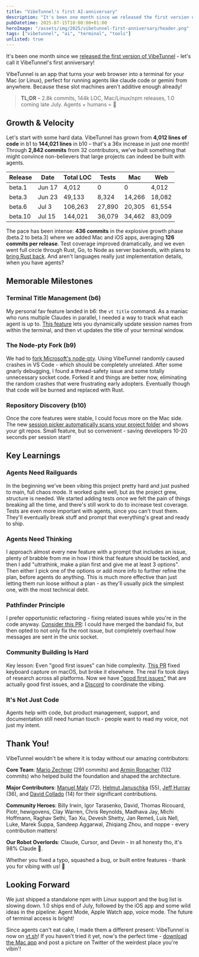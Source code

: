 ```yaml
---
title: "VibeTunnel's first AI-anniversary"
description: "It's been one month since we released the first version of VibeTunnel, and since in the AI world time is so much faster, let's call it VibeTunnel's first anniversary!"
pubDatetime: 2025-07-15T10:00:00+01:00
heroImage: "/assets/img/2025/vibetunnel-first-anniversary/header.png"
tags: ["vibetunnel", "ai", "terminal", "tools"]
unlisted: true
---
```


It's been one month since we [released the first version of VibeTunnel](/posts/2025/vibetunnel-turn-any-browser-into-your-mac-terminal/) - let's call it VibeTunnel's first anniversary! 

VibeTunnel is an app that turns your web browser into a terminal for your Mac (or Linux), perfect for running agents like claude code or gemini from anywhere. Because these slot machines aren't additive enough already!

> **TL;DR** – 2.8k commits, 144k LOC, Mac/Linux/npm releases, 1.0 coming late July. Agents + humans = 🚀

## Growth & Velocity

Let's start with some hard data. VibeTunnel has grown from **4,012 lines of code** in b1 to **144,021 lines** in b10 – that's a 36x increase in just one month! Through **2,842 commits** from 32 contributors, we've built something that might convince non-believers that large projects can indeed be built with agents.

| Release | Date | Total LOC | Tests | Mac | Web |
|---------|------|-----------|-------|-----|-----|
| beta.1 | Jun 17 | 4,012 | 0 | 0 | 4,012 |
| beta.3 | Jun 23 | 49,133 | 8,324 | 14,266 | 18,082 |
| beta.6 | Jul 3 | 106,263 | 27,890 | 20,305 | 61,554 |
| beta.10 | Jul 15 | 144,021 | 36,079 | 34,462 | 83,009 |

The pace has been intense: **436 commits** in the explosive growth phase (beta.2 to beta.3) where we added Mac and iOS apps, averaging **126 commits per release**. Test coverage improved dramatically, and we even went full circle through Rust, Go, to Node as server backends, with plans to [bring Rust back](https://github.com/amantus-ai/vibetunnel/pull/297). And aren't languages really just implementation details, when you have agents?

## Memorable Milestones

### Terminal Title Management (b6)

My personal fav feature landed in b6: the `vt title` command. As a maniac who runs multiple Claudes in parallel, I needed a way to track what each agent is up to. [This feature](/posts/command-your-claude-code-army-reloaded/) lets you dynamically update session names from within the terminal, and then vt updates the title of your terminal window.

### The Node-pty Fork (b9)

We had to [fork Microsoft's node-pty](https://github.com/amantus-ai/vibetunnel/pull/304). Using VibeTunnel randomly caused crashes in VS Code - which should be completely unrelated. After some gnarly debugging, I found a thread-safety issue and some totally unnecessary socket code. Forked it and things are better now, eliminating the random crashes that were frustrating early adopters. Eventually though that code will be burned and replaced with Rust.

### Repository Discovery (b10)

Once the core features were stable, I could focus more on the Mac side. The new [session picker automatically scans your project folder](https://github.com/amantus-ai/vibetunnel/pull/274) and shows your git repos. Small feature, but so convenient - saving developers 10-20 seconds per session start!

## Key Learnings

### Agents Need Railguards

In the beginning we've been vibing this project pretty hard and just pushed to main, full chaos mode. It worked quite well, but as the project grew, structure is needed. We started adding tests once we felt the pain of things breaking all the time, and there's still work to do to increase test coverage. Tests are even more important with agents, since you can't trust them. They'll eventually break stuff and prompt that everything's great and ready to ship.

### Agents Need Thinking

I approach almost every new feature with a prompt that includes an issue, plenty of brabble from me in how I think that feature should be tackled, and then I add "ultrathink, make a plan first and give me at least 3 options". Then either I pick one of the options or add more info to further refine the plan, before agents do anything. This is much more effective than just letting them run loose without a plan - as they'll usually pick the simplest one, with the most technical debt.

### Pathfinder Principle

I prefer opportunistic refactoring - fixing related issues while you're in the code anyway. [Consider this PR](https://github.com/amantus-ai/vibetunnel/pull/345): I could have merged the bandaid fix, but then opted to not only fix the root issue, but completely overhaul how messages are sent in the unix socket.

### Community Building Is Hard

Key lesson: Even "good first issues" can hide complexity. [This PR](https://github.com/amantus-ai/vibetunnel/pull/298) fixed keyboard capture on macOS, but broke it elsewhere. The real fix took days of research across all platforms. Now we have ["good first issues"](https://github.com/amantus-ai/vibetunnel/issues?q=sort%3Aupdated-desc%20is%3Aissue%20is%3Aopen%20label%3A%22good%20first%20issue%22) that are actually good first issues, and a [Discord](https://discord.gg/3Ub3EUwrcR) to coordinate the vibing.

### It's Not Just Code

Agents help with code, but product management, support, and documentation still need human touch - people want to read my voice, not just my intent.

## Thank You!

VibeTunnel wouldn't be where it is today without our amazing contributors:

**Core Team**: [Mario Zechner](https://github.com/badlogic) (291 commits) and [Armin Ronacher](https://github.com/mitsuhiko) (132 commits) who helped build the foundation and shaped the architecture.

**Major Contributors**: [Manuel Maly](https://github.com/manuelmaly) (72), [Helmut Januschka](https://github.com/hjanuschka) (55), [Jeff Hurray](https://github.com/jhurray) (36), and [David Collado](https://github.com/collado-dev) (14) for their significant contributions.

**Community Heroes**: Billy Irwin, Igor Tarasenko, David, Thomas Ricouard, Piotr, hewigovens, Clay Warren, Chris Reynolds, Madhava Jay, Michi Hoffmann, Raghav Sethi, Tao Xu, Devesh Shetty, Jan Remeš, Luis Nell, Luke, Marek Šuppa, Sandeep Aggarwal, Zhiqiang Zhou, and noppe - every contribution matters!

**Our Robot Overlords**: Claude, Cursor, and Devin - in all honesty tho, it's 98% Claude 🤖.

Whether you fixed a typo, squashed a bug, or built entire features - thank you for vibing with us! 🚀

## Looking Forward

We just shipped a standalone npm with Linux support and the bug list is slowing down. 1.0 ships end of July, followed by the iOS app and some wild ideas in the pipeline: Agent Mode, Apple Watch app, voice mode. The future of terminal access is bright!

Since agents can't eat cake, I made them a different present: VibeTunnel is now on [vt.sh](https://vt.sh)! If you haven't tried it yet, now's the perfect time - [download the Mac app](https://github.com/amantus-ai/vibetunnel/releases) and post a picture on Twitter of the weirdest place you're vibin'!